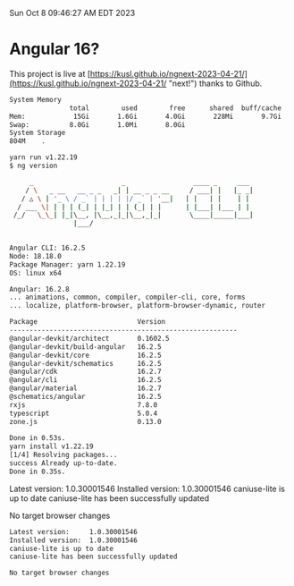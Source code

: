 Sun Oct  8 09:46:27 AM EDT 2023

# Angular 16?


This project is live at [https://kusl.github.io/ngnext-2023-04-21/](https://kusl.github.io/ngnext-2023-04-21/ "next!") thanks to Github.

```bash
System Memory
               total        used        free      shared  buff/cache   available
Mem:            15Gi       1.6Gi       4.0Gi       228Mi       9.7Gi        13Gi
Swap:          8.0Gi       1.0Mi       8.0Gi
System Storage
804M	.
```
```bash
yarn run v1.22.19
$ ng version

     _                      _                 ____ _     ___
    / \   _ __   __ _ _   _| | __ _ _ __     / ___| |   |_ _|
   / △ \ | '_ \ / _` | | | | |/ _` | '__|   | |   | |    | |
  / ___ \| | | | (_| | |_| | | (_| | |      | |___| |___ | |
 /_/   \_\_| |_|\__, |\__,_|_|\__,_|_|       \____|_____|___|
                |___/
    

Angular CLI: 16.2.5
Node: 18.18.0
Package Manager: yarn 1.22.19
OS: linux x64

Angular: 16.2.8
... animations, common, compiler, compiler-cli, core, forms
... localize, platform-browser, platform-browser-dynamic, router

Package                         Version
---------------------------------------------------------
@angular-devkit/architect       0.1602.5
@angular-devkit/build-angular   16.2.5
@angular-devkit/core            16.2.5
@angular-devkit/schematics      16.2.5
@angular/cdk                    16.2.7
@angular/cli                    16.2.5
@angular/material               16.2.7
@schematics/angular             16.2.5
rxjs                            7.8.0
typescript                      5.0.4
zone.js                         0.13.0
    
Done in 0.53s.
yarn install v1.22.19
[1/4] Resolving packages...
success Already up-to-date.
Done in 0.35s.
```
Latest version:     1.0.30001546
Installed version:  1.0.30001546
caniuse-lite is up to date
caniuse-lite has been successfully updated

No target browser changes
```bash
Latest version:     1.0.30001546
Installed version:  1.0.30001546
caniuse-lite is up to date
caniuse-lite has been successfully updated

No target browser changes
```
```bash
